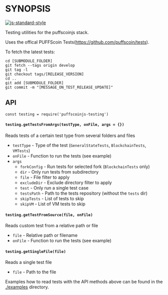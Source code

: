 # SYNOPSIS  

[![js-standard-style](https://cdn.rawgit.com/feross/standard/master/badge.svg)](https://github.com/feross/standard)

Testing utilities for the puffscoinjs stack.

Uses the offical PUFFScoin Tests(https://github.com/puffscoin/tests).

To fetch the latest tests:
```
cd [SUBMODULE_FOLDER]
git fetch --tags origin develop
git tag -l
git checkout tags/[RELEASE_VERSION]
cd ..
git add [SUBMODULE_FOLDER]
git commit -m "[MESSAGE_ON_TEST_RELEASE_UPDATE]"
```

## API

```
const testing = require('puffscoinjs-testing')
```

#### `testing.getTestsFromArgs(testType, onFile, args = {})`
Reads tests of a certain test type from several folders and files
- `testType` - Type of the test (``GeneralStateTests``, ``BlockchainTests``, ``VMTests``)
- `onFile` - Function to run the tests (see example)
- `args`
  - `forkConfig` - Run tests for selected fork (``BlockchainTests`` only)
  - `dir` - Only run tests from subdirectory
  - `file` - File filter to apply
  - `excludeDir` - Exclude directory filter to apply
  - `test` - Only run a single test case
  - `testsPath` - Path to the tests repository (without the ``tests`` dir)
  - `skipTests` - List of tests to skip
  - `skipVM` - List of VM tests to skip

#### `testing.getTestFromSource(file, onFile)`
Reads custom test from a relative path or file
- `file` - Relative path or filename
- `onFile` - Function to run the tests (see example)

#### `testing.getSingleFile(file)`
Reads a single test file
- `file` - Path to the file


Examples how to read tests with the API methods above can be found in 
the [./examples](./examples/) directory.
  
